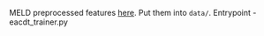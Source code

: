 MELD preprocessed features [here](https://drive.google.com/drive/folders/1J1mvbqQmVodNBzbiOIxRiWOtkP6qqP-K). Put them into `data/`.
Entrypoint - eacdt_trainer.py